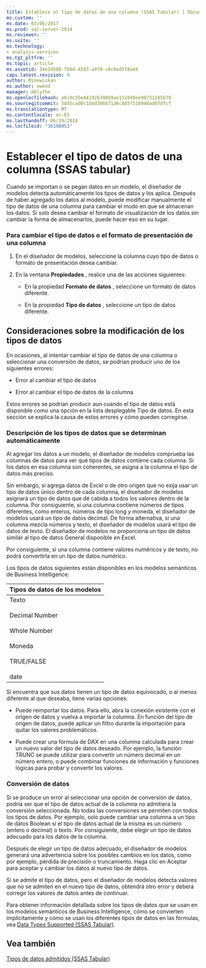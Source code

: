 ```yaml
---
title: Establece el tipo de datos de una columna (SSAS Tabular) | Documentos de Microsoft
ms.custom: ''
ms.date: 03/06/2017
ms.prod: sql-server-2014
ms.reviewer: ''
ms.suite: ''
ms.technology:
- analysis-services
ms.tgt_pltfrm: ''
ms.topic: article
ms.assetid: 34e2d508-7b64-4503-a4f0-c6c6ad5f8a44
caps.latest.revision: 9
author: Minewiskan
ms.author: owend
manager: mblythe
ms.openlocfilehash: a6c0c55e44192b348b9ae1510d9ee90731185b70
ms.sourcegitcommit: 5dd5cad0c1bbd308471d6c885f516948ad67dfcf
ms.translationtype: MT
ms.contentlocale: es-ES
ms.lasthandoff: 06/19/2018
ms.locfileid: "36198053"
---
```

# <a name="set-the-data-type-of-a-column-ssas-tabular"></a>Establecer el tipo de datos de una columna (SSAS tabular)
  Cuando se importan o se pegan datos en un modelo, el diseñador de modelos detecta automáticamente los tipos de datos y los aplica. Después de haber agregado los datos al modelo, puede modificar manualmente el tipo de datos de una columna para cambiar el modo en que se almacenan los datos. Si solo desea cambiar el formato de visualización de los datos sin cambiar la forma de almacenarlos, puede hacer eso en su lugar.  
  
### <a name="to-change-the-data-type-or-display-format-for-a-column"></a>Para cambiar el tipo de datos o el formato de presentación de una columna  
  
1.  En el diseñador de modelos, seleccione la columna cuyo tipo de datos o formato de presentación desea cambiar.  
  
2.  En la ventana **Propiedades** , realice una de las acciones siguientes:  
  
    -   En la propiedad **Formato de datos** , seleccione un formato de datos diferente.  
  
    -   En la propiedad **Tipo de datos** , seleccione un tipo de datos diferente.  
  
## <a name="considerations-when-changing-data-types"></a>Consideraciones sobre la modificación de los tipos de datos  
 En ocasiones, al intentar cambiar el tipo de datos de una columna o seleccionar una conversión de datos, se podrían producir uno de los siguientes errores:  
  
-   Error al cambiar el tipo de datos  
  
-   Error al cambiar el tipo de datos de la columna  
  
 Estos errores se podrían producir aun cuando el tipo de datos está disponible como una opción en la lista desplegable Tipo de datos. En esta sección se explica la causa de estos errores y cómo pueden corregirse.  
  
### <a name="understanding-automatically-determined-data-types"></a>Descripción de los tipos de datos que se determinan automáticamente  
 Al agregar los datos a un modelo, el diseñador de modelos comprueba las columnas de datos para ver qué tipos de datos contiene cada columna. Si los datos en esa columna son coherentes, se asigna a la columna el tipo de datos más preciso.  
  
 Sin embargo, si agrega datos de Excel o de otro origen que no exija usar un tipo de datos único dentro de cada columna, el diseñador de modelos asignará un tipo de datos que dé cabida a todos los valores dentro de la columna. Por consiguiente, si una columna contiene números de tipos diferentes, como enteros, números de tipo long y moneda, el diseñador de modelos usará un tipo de datos decimal. De forma alternativa, si una columna mezcla números y texto, el diseñador de modelos usará el tipo de datos de texto. El diseñador de modelos no proporciona un tipo de datos similar al tipo de datos General disponible en Excel.  
  
 Por consiguiente, si una columna contiene valores numéricos y de texto, no podrá convertirla en un tipo de datos numérico.  
  
 Los tipos de datos siguientes están disponibles en los modelos semánticos de Business Intelligence:  
  
|Tipos de datos de los modelos|  
|----------------------|  
|Texto<br /><br /> Decimal Number<br /><br /> Whole Number<br /><br /> Moneda<br /><br /> TRUE/FALSE<br /><br /> date|  
  
 Si encuentra que sus datos tienen un tipo de datos equivocado, o al menos diferente al que deseaba, tiene varias opciones:  
  
-   Puede reimportar los datos. Para ello, abra la conexión existente con el origen de datos y vuelva a importar la columna. En función del tipo de origen de datos, puede aplicar un filtro durante la importación para quitar los valores problemáticos.  
  
-   Puede crear una fórmula de DAX en una columna calculada para crear un nuevo valor del tipo de datos deseado. Por ejemplo, la función TRUNC se puede utilizar para convertir un número decimal en un número entero, o puede combinar funciones de información y funciones lógicas para probar y convertir los valores.  
  
### <a name="understanding-data-conversion"></a>Conversión de datos  
 Si se produce un error al seleccionar una opción de conversión de datos, podría ser que el tipo de datos actual de la columna no admitiera la conversión seleccionada. No todas las conversiones se permiten con todos los tipos de datos. Por ejemplo, solo puede cambiar una columna a un tipo de datos Boolean si el tipo de datos actual de la misma es un número (entero o decimal) o texto. Por consiguiente, debe elegir un tipo de datos adecuado para los datos de la columna.  
  
 Después de elegir un tipo de datos adecuado, el diseñador de modelos generará una advertencia sobre los posibles cambios en los datos, como por ejemplo, pérdida de precisión o truncamiento. Haga clic en Aceptar para aceptar y cambiar los datos al nuevo tipo de datos.  
  
 Si se admite el tipo de datos, pero el diseñador de modelos detecta valores que no se admiten en el nuevo tipo de datos, obtendrá otro error y deberá corregir los valores de datos antes de continuar.  
  
 Para obtener información detallada sobre los tipos de datos que se usan en los modelos semánticos de Business Intelligence, cómo se convierten implícitamente y cómo se usan los diferentes tipos de datos en las fórmulas, vea [Data Types Supported &#40;SSAS Tabular&#41;](data-types-supported-ssas-tabular.md).  
  
## <a name="see-also"></a>Vea también  
 [Tipos de datos admitidos &#40;SSAS Tabular&#41;](data-types-supported-ssas-tabular.md)  
  
  